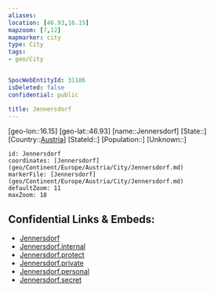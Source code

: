 ```yaml
---
aliases: 
location: [46.93,16.15]
mapzoom: [7,12] 
mapmarker: city 
type: City
tags:
- geo/City


SpocWebEntityId: 31186
isDeleted: false
confidential: public

title: Jennersdorf
---
```

[geo-lon::16.15]
[geo-lat::46.93]
[name::Jennersdorf]
[State::]
[Country::[Austria](geo/Continent/Europe/Austria.md)]
[StateId::]
[Population::]
[Unknown::]


```leaflet
id: Jennersdorf
coordinates: [Jennersdorf](geo/Continent/Europe/Austria/City/Jennersdorf.md)
markerFile: [Jennersdorf](geo/Continent/Europe/Austria/City/Jennersdorf.md)
defaultZoom: 11 
maxZoom: 18
```


## Confidential Links & Embeds: 
- [Jennersdorf](../../../../../../_public/geo/Continent/Europe/Austria/City/Jennersdorf.md) 
- [Jennersdorf.internal](../../../../../../_internal/geo/Continent/Europe/Austria/City/Jennersdorf.internal.md) 
- [Jennersdorf.protect](../../../../../../_protect/geo/Continent/Europe/Austria/City/Jennersdorf.protect.md) 
- [Jennersdorf.private](../../../../../../_private/geo/Continent/Europe/Austria/City/Jennersdorf.private.md) 
- [Jennersdorf.personal](../../../../../../_personal/geo/Continent/Europe/Austria/City/Jennersdorf.personal.md) 
- [Jennersdorf.secret](../../../../../../_secret/geo/Continent/Europe/Austria/City/Jennersdorf.secret.md) 
